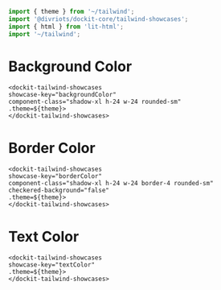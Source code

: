 ```js script
import { theme } from '~/tailwind';
import '@divriots/dockit-core/tailwind-showcases';
import { html } from 'lit-html';
import '~/tailwind';
```

# Background Color

```html:html
<dockit-tailwind-showcases
showcase-key="backgroundColor"
component-class="shadow-xl h-24 w-24 rounded-sm"
.theme=${theme}>
</dockit-tailwind-showcases>
```

# Border Color

```html:html
<dockit-tailwind-showcases
showcase-key="borderColor"
component-class="shadow-xl h-24 w-24 border-4 rounded-sm"
checkered-background="false"
.theme=${theme}>
</dockit-tailwind-showcases>
```

# Text Color

```html:html
<dockit-tailwind-showcases
showcase-key="textColor"
.theme=${theme}>
</dockit-tailwind-showcases>
```
